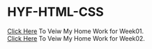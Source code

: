 # HYF-HTML-CSS
<a href="https://abdulrauf84.github.io/HYF-HTML-CSS/week1/">Click Here</a> To Veiw My Home Work for Week01.<br>
<a href="https://abdulrauf84.github.io/HYF-HTML-CSS/week2/">Click Here</a> To Veiw My Home Work for Week02.

